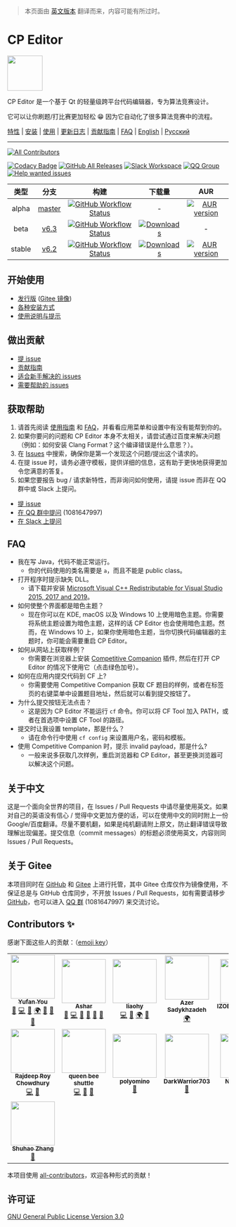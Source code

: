 > 本页面由 [英文版本](README.md) 翻译而来，内容可能有所过时。

# CP Editor

<img src=assets/icon.ico height="80" width="80">

CP Editor 是一个基于 Qt 的轻量级跨平台代码编辑器，专为算法竞赛设计。

它可以让你刷题/打比赛更加轻松 :grin: 因为它自动化了很多算法竞赛中的流程。

[特性](https://cpeditor.github.io/) | [安装](doc/INSTALL_zh-CN.md) | [使用](doc/MANUAL_zh-CN.md) | [更新日志](doc/CHANGELOG.md) | [贡献指南](CONTRIBUTING_zh-CN.md) | [FAQ](#faq) | [English](README.md) | [Русский](README_ru-RU.md)

---

<!-- ALL-CONTRIBUTORS-BADGE:START - Do not remove or modify this section -->
[![All Contributors](https://img.shields.io/badge/all_contributors-11-orange.svg)](#contributors-sparkles)
<!-- ALL-CONTRIBUTORS-BADGE:END -->
[![Codacy Badge](https://api.codacy.com/project/badge/Grade/ce0f297f31f74485b0d340949d08d605)](https://www.codacy.com/gh/cpeditor/cpeditor)
[![GitHub All Releases](https://img.shields.io/github/downloads/cpeditor/cpeditor/total?label=downloads%40all)](https://github.com/cpeditor/cpeditor/releases)
[![Slack Workspace](https://img.shields.io/badge/join-slack-success)](https://join.slack.com/t/cpeditor/shared_invite/zt-dke1v9xd-zr~QeXJhCzbM9FFOjx6sMA)
[![QQ Group](https://img.shields.io/badge/join-QQ%20chat-success)](https://jq.qq.com/?_wv=1027&k=50eq8yF)
[![Help wanted issues](https://img.shields.io/github/issues/cpeditor/cpeditor/help%20wanted)](https://github.com/cpeditor/cpeditor/issues?q=is%3Aissue+is%3Aopen+label%3A%22help+wanted%22)

|  类型  |                            分支                            |                                                                                                        构建                                                                                                        |                                                                     下载量                                                                     |                                                         AUR                                                         |
| :----: | :--------------------------------------------------------: | :----------------------------------------------------------------------------------------------------------------------------------------------------------------------------------------------------------------: | :--------------------------------------------------------------------------------------------------------------------------------------------: | :-----------------------------------------------------------------------------------------------------------------: |
| alpha  | [master](https://github.com/cpeditor/cpeditor/tree/master) | [![GitHub Workflow Status](https://github.com/cpeditor/cpeditor/workflows/CI:%20Build%20Test/badge.svg?branch=master&event=push)](https://github.com/cpeditor/cpeditor/actions?query=event%3Apush+branch%3Amaster) |                                                                       -                                                                        | [![AUR version](https://img.shields.io/aur/version/cpeditor-git)](https://aur.archlinux.org/packages/cpeditor-git/) |
|  beta  |   [v6.3](https://github.com/cpeditor/cpeditor/tree/v6.3)   |   [![GitHub Workflow Status](https://github.com/cpeditor/cpeditor/workflows/CI:%20Build%20Test/badge.svg?branch=v6.3&event=push)](https://github.com/cpeditor/cpeditor/actions?query=event%3Apush+branch%3Av6.3)   | [![Downloads](https://img.shields.io/github/downloads/cpeditor/cpeditor/6.3.1/total)](https://github.com/cpeditor/cpeditor/releases/tag/6.3.1) |                                                          -                                                          |
| stable |   [v6.2](https://github.com/cpeditor/cpeditor/tree/v6.2)   |   [![GitHub Workflow Status](https://github.com/cpeditor/cpeditor/workflows/CI:%20Build%20Test/badge.svg?branch=v6.2&event=push)](https://github.com/cpeditor/cpeditor/actions?query=event%3Apush+branch%3Av6.2)   | [![Downloads](https://img.shields.io/github/downloads/cpeditor/cpeditor/6.2.5/total)](https://github.com/cpeditor/cpeditor/releases/tag/6.2.5) |     [![AUR version](https://img.shields.io/aur/version/cpeditor)](https://aur.archlinux.org/packages/cpeditor/)     |

## 开始使用

- [发行版](https://github.com/cpeditor/cpeditor/releases) ([Gitee 镜像](https://gitee.com/ouuan/cpeditor/releases))
- [各种安装方式](doc/INSTALL_zh-CN.md)
- [使用说明与提示](doc/MANUAL_zh-CN.md)

## 做出贡献

- [提 issue](https://github.com/cpeditor/cpeditor/issues/new/choose)
- [贡献指南](CONTRIBUTING_zh-CN.md)
- [适合新手解决的 issues](https://github.com/cpeditor/cpeditor/issues?q=is%3Aissue+is%3Aopen+label%3A%22good+first+issue%22)
- [需要帮助的 issues](https://github.com/cpeditor/cpeditor/issues?q=is%3Aissue+is%3Aopen+label%3A%22help+wanted%22)

## 获取帮助

1. 请首先阅读 [使用指南](doc/MANUAL_zh-CN.md) 和 [FAQ](#faq)，并看看应用菜单和设置中有没有能帮到你的。
2. 如果你要问的问题和 CP Editor 本身不太相关，请尝试通过百度来解决问题（例如：如何安装 Clang Format？这个编译错误是什么意思？）。
3. 在 [Issues](https://github.com/cpeditor/cpeditor/issues) 中搜索，确保你是第一个发现这个问题/提出这个请求的。
4. 在提 issue 时，请务必遵守模板，提供详细的信息，这有助于更快地获得更加令您满意的答复。
5. 如果您要报告 bug / 请求新特性，而非询问如何使用，请提 issue 而非在 QQ 群中或 Slack 上提问。

- [提 issue](https://github.com/cpeditor/cpeditor/issues/new/choose)
- [在 QQ 群中提问](https://jq.qq.com/?_wv=1027&k=50eq8yF) (1081647997)
- [在 Slack 上提问](https://join.slack.com/t/cpeditor/shared_invite/zt-dke1v9xd-zr~QeXJhCzbM9FFOjx6sMA)

## FAQ

- 我在写 Java，代码不能正常运行。
   - 你的代码使用的类名需要是 `a`，而且不能是 public class。
- 打开程序时提示缺失 DLL。
   - 请下载并安装 [Microsoft Visual C++ Redistributable for Visual Studio 2015, 2017 and 2019](https://support.microsoft.com/en-us/help/2977003/the-latest-supported-visual-c-downloads)。
- 如何使整个界面都是暗色主题？
   - 现在你可以在 KDE, macOS 以及 Windows 10 上使用暗色主题。你需要将系统主题设置为暗色主题，这样的话 CP Editor 也会使用暗色主题。然而，在 Windows 10 上，如果你使用暗色主题，当你切换代码编辑器的主题时，你可能会需要重启 CP Editor。
- 如何从网站上获取样例？
   - 你需要在浏览器上安装 [Competitive Companion](https://github.com/jmerle/competitive-companion) 插件, 然后在打开 CP Editor 的情况下使用它（点击绿色加号）。
- 如何在应用内提交代码到 CF 上?
   - 你需要使用 Competitive Companion 获取 CF 题目的样例，或者在标签页的右键菜单中设置题目地址，然后就可以看到提交按钮了。
- 为什么提交按钮无法点击？
   - 这是因为 CP Editor 不能运行 `cf` 命令。你可以将 CF Tool 加入 PATH，或者在首选项中设置 CF Tool 的路径。
- 提交时让我设置 template，那是什么？
   - 请在命令行中使用 `cf config` 来设置用户名，密码和模板。
- 使用 Competitive Companion 时，提示 invalid payload，那是什么?
   - 一般来说多获取几次样例，重启浏览器和 CP Editor，甚至更换浏览器可以解决这个问题。

## 关于中文

这是一个面向全世界的项目，在 Issues / Pull Requests 中请尽量使用英文。如果对自己的英语没有信心 / 觉得中文更加方便的话，可以在使用中文的同时附上一份 Google/百度翻译。尽量不要机翻，如果是纯机翻请附上原文，防止翻译错误导致理解出现偏差。提交信息（commit messages）的标题必须使用英文，内容则同 Issues / Pull Requests。

## 关于 Gitee

本项目同时在 [GitHub](https://github.com/cpeditor/cpeditor) 和 [Gitee](https://gitee.com/ouuan/cpeditor) 上进行托管，其中 Gitee 仓库仅作为镜像使用，不保证总是与 GitHub 仓库同步，不开放 Issues / Pull Requests，如有需要请移步 [GitHub](https://github.com/cpeditor/cpeditor)，也可以进入 [QQ 群](https://jq.qq.com/?_wv=1027&k=50eq8yF) (1081647997) 来交流讨论。

## Contributors :sparkles:

感谢下面这些人的贡献：（[emoji key](https://allcontributors.org/docs/en/emoji-key)）

<!-- ALL-CONTRIBUTORS-LIST:START - Do not remove or modify this section -->
<!-- prettier-ignore-start -->
<!-- markdownlint-disable -->
<table>
  <tr>
    <td align="center">
      <a href="https://github.com/ouuan"><img src="https://avatars2.githubusercontent.com/u/30581822?v=4" width="100px;" alt=""/></a><br /><a href="https://github.com/ouuan"><sub><b>Yufan You</b></sub></a><br /><a href="#maintenance-ouuan" title="Maintenance">🚧</a> <a href="https://github.com/cpeditor/cpeditor/commits?author=ouuan" title="Code">💻</a> <a href="https://github.com/cpeditor/cpeditor/commits?author=ouuan" title="Documentation">📖</a> <a href="#translation-ouuan" title="Translation">🌍</a> <a href="#ideas-ouuan" title="Ideas, Planning, & Feedback">🤔</a> <a href="https://github.com/cpeditor/cpeditor/issues?q=author%3Aouuan" title="Bug reports">🐛</a> <a href="https://github.com/cpeditor/cpeditor/pulls?q=is%3Apr+reviewed-by%3Aouuan" title="Reviewed Pull Requests">👀</a>
    </td>
    <td align="center">
      <a href="https://github.com/coder3101"><img src="https://avatars2.githubusercontent.com/u/22212259?v=4" width="100px;" alt=""/></a><br /><a href="https://github.com/coder3101"><sub><b>Ashar</b></sub></a><br /><a href="#maintenance-coder3101" title="Maintenance">🚧</a> <a href="https://github.com/cpeditor/cpeditor/commits?author=coder3101" title="Code">💻</a> <a href="https://github.com/cpeditor/cpeditor/commits?author=coder3101" title="Documentation">📖</a> <a href="#ideas-coder3101" title="Ideas, Planning, & Feedback">🤔</a> <a href="https://github.com/cpeditor/cpeditor/issues?q=author%3Acoder3101" title="Bug reports">🐛</a> <a href="https://github.com/cpeditor/cpeditor/pulls?q=is%3Apr+reviewed-by%3Acoder3101" title="Reviewed Pull Requests">👀</a>
    </td>
    <td align="center">
      <a href="https://github.com/neko-para"><img src="https://avatars1.githubusercontent.com/u/26452623?v=4" width="100px;" alt=""/></a><br /><a href="https://github.com/neko-para"><sub><b>liaohy</b></sub></a><br /><a href="https://github.com/cpeditor/cpeditor/commits?author=neko-para" title="Code">💻</a> <a href="https://github.com/cpeditor/cpeditor/commits?author=neko-para" title="Documentation">📖</a> <a href="#translation-neko-para" title="Translation">🌍</a> <a href="#ideas-neko-para" title="Ideas, Planning, & Feedback">🤔</a>
    </td>
    <td align="center">
      <a href="https://github.com/sadykhzadeh"><img src="https://avatars1.githubusercontent.com/u/51178055?v=4" width="100px;" alt=""/></a><br /><a href="http://sadykhzadeh.github.io"><sub><b>Azer Sadykhzadeh</b></sub></a><br /><a href="#translation-sadykhzadeh" title="Translation">🌍</a>
    </td>
    <td align="center">
      <a href="https://github.com/IZOBRETATEL777"><img src="https://avatars0.githubusercontent.com/u/32099652?v=4" width="100px;" alt=""/></a><br /><a href="http://izobretatelsoft.moy.su/"><sub><b>IZOBRETATEL777</b></sub></a><br /><a href="#translation-IZOBRETATEL777" title="Translation">🌍</a>
    </td>
  </tr>
  <tr>
    <td align="center">
      <a href="https://github.com/Razdeep"><img src="https://avatars2.githubusercontent.com/u/32531173?v=4" width="100px;" alt=""/></a><br /><a href="https://www.linkedin.com/in/razdeeproychowdhury"><sub><b>Rajdeep Roy Chowdhury</b></sub></a><br /><a href="https://github.com/cpeditor/cpeditor/commits?author=Razdeep" title="Code">💻</a> <a href="#ideas-Razdeep" title="Ideas, Planning, & Feedback">🤔</a>
    </td>
    <td align="center">
      <a href="https://github.com/testitem"><img src="https://avatars3.githubusercontent.com/u/19212916?v=4" width="100px;" alt=""/></a><br /><a href="https://github.com/testitem"><sub><b>queen bee shuttle</b></sub></a><br /><a href="https://github.com/cpeditor/cpeditor/commits?author=testitem" title="Code">💻</a> <a href="#ideas-testitem" title="Ideas, Planning, & Feedback">🤔</a> <a href="https://github.com/cpeditor/cpeditor/issues?q=author%3Atestitem" title="Bug reports">🐛</a>
    </td>
    <td align="center">
      <a href="https://github.com/polyomino-24"><img src="https://avatars0.githubusercontent.com/u/20138086?v=4" width="100px;" alt=""/></a><br /><a href="https://github.com/polyomino-24"><sub><b>polyomino</b></sub></a><br /><a href="https://github.com/cpeditor/cpeditor/commits?author=polyomino-24" title="Documentation">📖</a>
    </td>
    <td align="center">
      <a href="https://github.com/DarkWarrior703"><img src="https://avatars0.githubusercontent.com/u/56077342?v=4" width="100px;" alt=""/></a><br /><a href="https://github.com/DarkWarrior703"><sub><b>DarkWarrior703</b></sub></a><br /><a href="#ideas-DarkWarrior703" title="Ideas, Planning, & Feedback">🤔</a>
    </td>
    <td align="center">
      <a href="https://github.com/nikhil-sarda"><img src="https://avatars1.githubusercontent.com/u/51774873?v=4" width="100px;" alt=""/></a><br /><a href="https://github.com/nikhil-sarda"><sub><b>Nikhil Sarda</b></sub></a><br /><a href="https://github.com/cpeditor/cpeditor/issues?q=author%3Anikhil-sarda" title="Bug reports">🐛</a>
    </td>
  </tr>
  <tr>
    <td align="center">
      <a href="https://github.com/StudyingFather"><img src="https://avatars3.githubusercontent.com/u/23295419?v=4" width="100px;" alt=""/></a><br /><a href="https://studyingfather.com"><sub><b>Shuhao Zhang</b></sub></a><br /><a href="#ideas-StudyingFather" title="Ideas, Planning, & Feedback">🤔</a>
    </td>
  </tr>
</table>

<!-- markdownlint-enable -->
<!-- prettier-ignore-end -->
<!-- ALL-CONTRIBUTORS-LIST:END -->

本项目使用 [all-contributors](https://github.com/all-contributors/all-contributors)，欢迎各种形式的贡献！

许可证
----

[GNU General Public License Version 3.0](https://github.com/cpeditor/cpeditor/blob/master/LICENSE)
